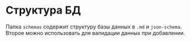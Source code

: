 # Структура БД

Папка `schemas` содержит структуру базы данных в `.md` и `json-schema`.
Второе можно использовать для валидации данных при добавлении.